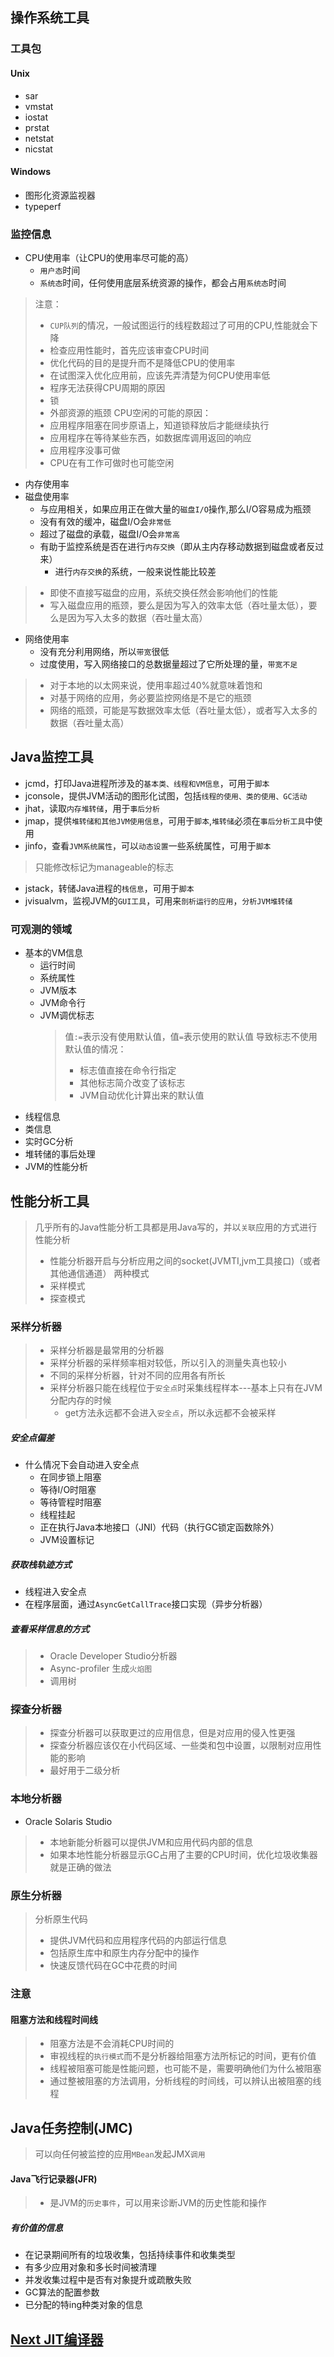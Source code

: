 ## 操作系统工具

### 工具包
#### Unix
- sar
- vmstat
- iostat
- prstat
- netstat
- nicstat
#### Windows
- 图形化资源监视器
- typeperf

### 监控信息
- CPU使用率（让CPU的使用率尽可能的高）
	- `用户态`时间
	- `系统态`时间，任何使用底层系统资源的操作，都会占用`系统态`时间
> 注意：
> -  `CUP队列`的情况，一般试图运行的线程数超过了可用的CPU,性能就会下降
> -  检查应用性能时，首先应该审查CPU时间
> -  优化代码的目的是提升而不是降低CPU的使用率
> -  在试图深入优化应用前，应该先弄清楚为何CPU使用率低
> -  程序无法获得CPU周期的原因
> 	- 锁
> 	- 外部资源的瓶颈
> CPU空闲的可能的原因：
> - 应用程序阻塞在同步原语上，知道锁释放后才能继续执行
> - 应用程序在等待某些东西，如数据库调用返回的响应
> - 应用程序没事可做
> - CPU在有工作可做时也可能空闲
- 内存使用率
- 磁盘使用率
	- 与应用相关，如果应用正在做大量的`磁盘I/O`操作,那么I/O容易成为瓶颈
	- 没有有效的缓冲，磁盘I/O会`非常低`
	- 超过了磁盘的承载，磁盘I/O会`非常高`
	- 有助于监控系统是否在进行`内存交换`（即从主内存移动数据到磁盘或者反过来）
		- 进行`内存交换`的系统，一般来说性能比较差
>  - 即使不直接写磁盘的应用，系统交换任然会影响他们的性能
>  - 写入磁盘应用的瓶颈，要么是因为写入的效率太低（吞吐量太低），要么是因为写入太多的数据（吞吐量太高）
- 网络使用率
	- 没有充分利用网络，所以`带宽`很低
	- 过度使用，写入网络接口的总数据量超过了它所处理的量，`带宽不足`
>  - 对于本地的以太网来说，使用率超过40%就意味着饱和
>  - 对基于网络的应用，务必要监控网络是不是它的瓶颈
>  - 网络的瓶颈，可能是写数据效率太低（吞吐量太低），或者写入太多的数据（吞吐量太高）


## Java监控工具
- jcmd，打印Java进程所涉及的`基本类、线程和VM信息`，可用于`脚本`
- jconsole，提供JVM活动的图形化试图，包括`线程的使用、类的使用、GC活动`
- jhat，读取`内存堆转储`，用于`事后分析`
- jmap，提供`堆转储和其他JVM使用信息`，可用于`脚本`,`堆转储`必须在`事后分析工具`中使用
- jinfo，查看`JVM系统属性`，可以`动态设置`一些系统属性，可用于`脚本`
> 只能修改标记为manageable的标志
- jstack，转储Java进程的`栈信息`，可用于`脚本`
- jvisualvm，监视JVM的`GUI工具`，可用来`剖析运行的应用`，`分析JVM堆转储`

### 可观测的领域
- 基本的VM信息
	- 运行时间
	- 系统属性
	- JVM版本
	- JVM命令行
	- JVM调优标志
		> 值`:=`表示没有使用默认值，值`=`表示使用的默认值
		> 导致标志不使用默认值的情况：
		> - 标志值直接在命令行指定
		> - 其他标志简介改变了该标志
		> - JVM自动优化计算出来的默认值
- 线程信息
- 类信息
- 实时GC分析
- 堆转储的事后处理
- JVM的性能分析

## 性能分析工具
> 几乎所有的Java性能分析工具都是用Java写的，并以`关联`应用的方式进行性能分析
> - 性能分析器开启与分析应用之间的socket(JVMTI,jvm工具接口)（或者其他通信通道）
> 两种模式
> - 采样模式
> - 探查模式

### 采样分析器
> - 采样分析器是最常用的分析器
> - 采样分析器的采样频率相对较低，所以引入的测量失真也较小
> - 不同的采样分析器，针对不同的应用各有所长
> - 采样分析器只能在线程位于`安全点`时采集线程样本---基本上只有在JVM分配内存的时候
> 	- get方法永远都不会进入`安全点`，所以永远都不会被采样

##### 安全点偏差
- 什么情况下会自动进入安全点
	- 在同步锁上阻塞
	- 等待I/O时阻塞
	- 等待管程时阻塞
	- 线程挂起
	- 正在执行Java本地接口（JNI）代码（执行GC锁定函数除外）
	- JVM设置标记

##### 获取栈轨迹方式
- 线程进入安全点
- 在程序层面，通过`AsyncGetCallTrace`接口实现（异步分析器）

##### 查看采样信息的方式
> - Oracle Developer Studio分析器
> - Async-profiler 生成`火焰图`
> - 调用树


### 探查分析器
> - 探查分析器可以获取更过的应用信息，但是对应用的侵入性更强
> - 探查分析器应该仅在小代码区域、一些类和包中设置，以限制对应用性能的影响
> - 最好用于二级分析

### 本地分析器
- Oracle Solaris Studio
> - 本地新能分析器可以提供JVM和应用代码内部的信息
> - 如果本地性能分析器显示GC占用了主要的CPU时间，优化垃圾收集器就是正确的做法

### 原生分析器
> 分析原生代码
> - 提供JVM代码和应用程序代码的内部运行信息
> - 包括原生库中和原生内存分配中的操作
> - 快速反馈代码在GC中花费的时间

### 注意
#### 阻塞方法和线程时间线
> - 阻塞方法是不会消耗CPU时间的
> - 审视线程的`执行模式`而不是分析器给阻塞方法所标记的时间，更有价值
> - 线程被阻塞可能是性能问题，也可能不是，需要明确他们为什么被阻塞
> - 通过整被阻塞的方法调用，分析线程的时间线，可以辨认出被阻塞的线程


## Java任务控制(JMC)
> 可以向任何被监控的应用`MBean`发起JMX`调用`
#### Java飞行记录器(JFR)

> - 是JVM的`历史事件`，可以用来诊断JVM的历史性能和操作
##### 有价值的信息
- 在记录期间所有的垃圾收集，包括持续事件和收集类型
- 有多少应用对象和多长时间被清理
- 并发收集过程中是否有对象提升或疏散失败
- GC算法的配置参数
- 已分配的特ing种类对象的信息


## [Next JIT编译器](./JIT.md)
